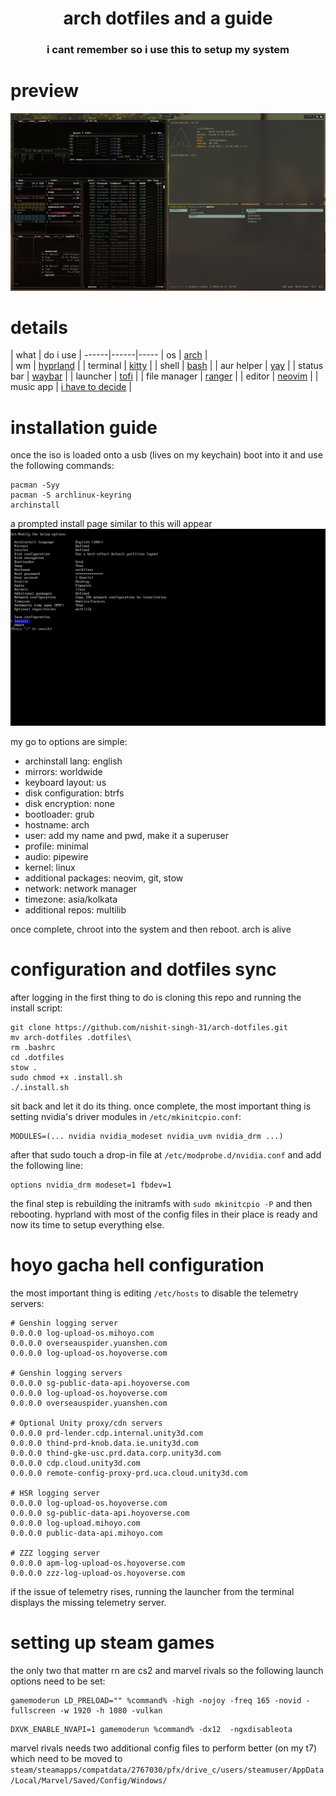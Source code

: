 <div align="center">
  <h1> arch dotfiles and a guide </h1>
  <h3> i cant remember so i use this to setup my system </h3>
</div>

# preview
![](https://github.com/nishit-singh-31/arch-dotfiles/blob/main/gruvbox.png)

# details

| what | do i use |
------|------|----- 
| os           | [arch](https://archlinux.org/)                                  |   
| wm           | [hyprland](https://hyprland.org/)                               |
| terminal     | [kitty](https://sw.kovidgoyal.net/kitty/)                       | 
| shell        | [bash](https://www.gnu.org/software/bash/)                      |
| aur helper   | [yay](https://github.com/Jguer/yay)                             | 
| status bar   | [waybar](https://github.com/Alexays/Waybar/)                    |
| launcher     | [tofi](https://github.com/philj56/tofi/)                        |
| file manager | [ranger](https://github.com/ranger/ranger/)                     |
| editor       | [neovim](https://neovim.io/)                                    |
| music app    | [i have to decide](https://www.youtube.com/watch?v=dcPeE4uDQ0I) |

# installation guide

once the iso is loaded onto a usb (lives on my keychain) boot into it and use the following commands:
```
pacman -Syy
pacman -S archlinux-keyring
archinstall
```
a prompted install page similar to this will appear 
![](https://github.com/nishit-singh-31/arch-dotfiles/blob/main/archinstall.png)

my go to options are simple:
- archinstall lang: english
- mirrors: worldwide
- keyboard layout: us
- disk configuration: btrfs
- disk encryption: none
- bootloader: grub
- hostname: arch
- user: add my name and pwd, make it a superuser
- profile: minimal
- audio: pipewire
- kernel: linux
- additional packages: neovim, git, stow
- network: network manager
- timezone: asia/kolkata
- additional repos: multilib

once complete, chroot into the system and then reboot. arch is alive

# configuration and dotfiles sync

after logging in the first thing to do is cloning this repo and running the install script:
```
git clone https://github.com/nishit-singh-31/arch-dotfiles.git
mv arch-dotfiles .dotfiles\
rm .bashrc
cd .dotfiles
stow .
sudo chmod +x .install.sh
./.install.sh
```
sit back and let it do its thing. once complete, the most important thing is setting nvidia's driver modules in ```/etc/mkinitcpio.conf```:
```
MODULES=(... nvidia nvidia_modeset nvidia_uvm nvidia_drm ...)
```
after that sudo touch a drop-in file at ```/etc/modprobe.d/nvidia.conf``` and add the following line:
```
options nvidia_drm modeset=1 fbdev=1
```
the final step is rebuilding the initramfs with ```sudo mkinitcpio -P``` and then rebooting.
hyprland with most of the config files in their place is ready and now its time to setup everything else.

# hoyo gacha hell configuration

the most important thing is editing ```/etc/hosts``` to disable the telemetry servers:
```
# Genshin logging server
0.0.0.0 log-upload-os.mihoyo.com
0.0.0.0 overseauspider.yuanshen.com
0.0.0.0 log-upload-os.hoyoverse.com

# Genshin logging servers
0.0.0.0 sg-public-data-api.hoyoverse.com
0.0.0.0 log-upload-os.hoyoverse.com
0.0.0.0 overseauspider.yuanshen.com

# Optional Unity proxy/cdn servers
0.0.0.0 prd-lender.cdp.internal.unity3d.com
0.0.0.0 thind-prd-knob.data.ie.unity3d.com
0.0.0.0 thind-gke-usc.prd.data.corp.unity3d.com
0.0.0.0 cdp.cloud.unity3d.com
0.0.0.0 remote-config-proxy-prd.uca.cloud.unity3d.com

# HSR logging server
0.0.0.0 log-upload-os.hoyoverse.com
0.0.0.0 sg-public-data-api.hoyoverse.com
0.0.0.0 log-upload.mihoyo.com
0.0.0.0 public-data-api.mihoyo.com

# ZZZ logging server
0.0.0.0 apm-log-upload-os.hoyoverse.com
0.0.0.0 zzz-log-upload-os.hoyoverse.com
```
if the issue of telemetry rises, running the launcher from the terminal displays the missing telemetry server.

# setting up steam games

the only two that matter rn are cs2 and marvel rivals so the following launch options need to be set:
```
gamemoderun LD_PRELOAD="" %command% -high -nojoy -freq 165 -novid -fullscreen -w 1920 -h 1080 -vulkan
```
```
DXVK_ENABLE_NVAPI=1 gamemoderun %command% -dx12  -ngxdisableota
```
marvel rivals needs two additional config files to perform better (on my t7) which need to be moved to ```steam/steamapps/compatdata/2767030/pfx/drive_c/users/steamuser/AppData/Local/Marvel/Saved/Config/Windows/```
